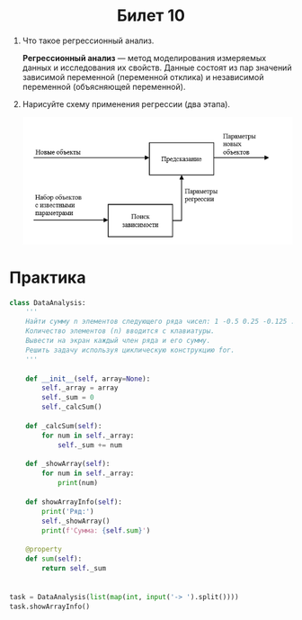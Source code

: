 <h1 align='center'>Билет 10</h1>

1. Что такое регрессионный анализ.

    **Регрессионный анализ** — метод моделирования измеряемых данных и исследования их свойств. Данные состоят из пар значений зависимой переменной (переменной отклика) и независимой переменной (объясняющей переменной).

2. Нарисуйте схему применения регрессии (два этапа).

    ![application-regression](../assets/img/application-regression.png)

# Практика

```python
class DataAnalysis:
    '''
    Найти сумму n элементов следующего ряда чисел: 1 -0.5 0.25 -0.125 ... n.
    Количество элементов (n) вводится с клавиатуры.
    Вывести на экран каждый член ряда и его сумму.
    Решить задачу используя циклическую конструкцию for.
    '''

    def __init__(self, array=None):
        self._array = array
        self._sum = 0
        self._calcSum()

    def _calcSum(self):
        for num in self._array:
            self._sum += num
        
    def _showArray(self):
        for num in self._array:
            print(num)

    def showArrayInfo(self):
        print('Ряд:')
        self._showArray()
        print(f'Сумма: {self.sum}')

    @property
    def sum(self):
        return self._sum

    
task = DataAnalysis(list(map(int, input('-> ').split())))
task.showArrayInfo()
```